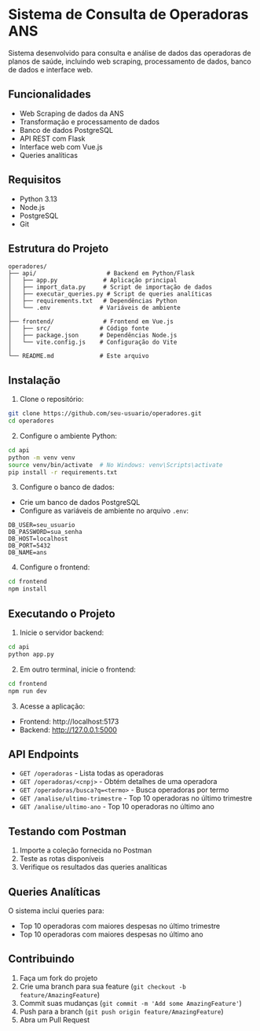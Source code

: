 # Sistema de Consulta de Operadoras ANS

Sistema desenvolvido para consulta e análise de dados das operadoras de planos de saúde, incluindo web scraping, processamento de dados, banco de dados e interface web.

## Funcionalidades

- Web Scraping de dados da ANS
- Transformação e processamento de dados
- Banco de dados PostgreSQL
- API REST com Flask
- Interface web com Vue.js
- Queries analíticas

## Requisitos

- Python 3.13
- Node.js
- PostgreSQL
- Git

## Estrutura do Projeto

```
operadores/
├── api/                    # Backend em Python/Flask
│   ├── app.py             # Aplicação principal
│   ├── import_data.py     # Script de importação de dados
│   ├── executar_queries.py # Script de queries analíticas
│   ├── requirements.txt   # Dependências Python
│   └── .env              # Variáveis de ambiente
│
├── frontend/              # Frontend em Vue.js
│   ├── src/              # Código fonte
│   ├── package.json      # Dependências Node.js
│   └── vite.config.js    # Configuração do Vite
│
└── README.md             # Este arquivo
```

## Instalação

1. Clone o repositório:
```bash
git clone https://github.com/seu-usuario/operadores.git
cd operadores
```

2. Configure o ambiente Python:
```bash
cd api
python -m venv venv
source venv/bin/activate  # No Windows: venv\Scripts\activate
pip install -r requirements.txt
```

3. Configure o banco de dados:
- Crie um banco de dados PostgreSQL
- Configure as variáveis de ambiente no arquivo `.env`:
```
DB_USER=seu_usuario
DB_PASSWORD=sua_senha
DB_HOST=localhost
DB_PORT=5432
DB_NAME=ans
```

4. Configure o frontend:
```bash
cd frontend
npm install
```

## Executando o Projeto

1. Inicie o servidor backend:
```bash
cd api
python app.py
```

2. Em outro terminal, inicie o frontend:
```bash
cd frontend
npm run dev
```

3. Acesse a aplicação:
- Frontend: http://localhost:5173
- Backend: http://127.0.0.1:5000

## API Endpoints

- `GET /operadoras` - Lista todas as operadoras
- `GET /operadoras/<cnpj>` - Obtém detalhes de uma operadora
- `GET /operadoras/busca?q=<termo>` - Busca operadoras por termo
- `GET /analise/ultimo-trimestre` - Top 10 operadoras no último trimestre
- `GET /analise/ultimo-ano` - Top 10 operadoras no último ano

## Testando com Postman

1. Importe a coleção fornecida no Postman
2. Teste as rotas disponíveis
3. Verifique os resultados das queries analíticas

## Queries Analíticas

O sistema inclui queries para:
- Top 10 operadoras com maiores despesas no último trimestre
- Top 10 operadoras com maiores despesas no último ano

## Contribuindo

1. Faça um fork do projeto
2. Crie uma branch para sua feature (`git checkout -b feature/AmazingFeature`)
3. Commit suas mudanças (`git commit -m 'Add some AmazingFeature'`)
4. Push para a branch (`git push origin feature/AmazingFeature`)
5. Abra um Pull Request
